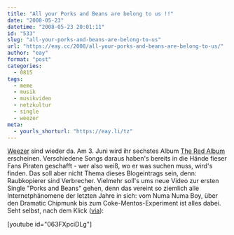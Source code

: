 ```yaml
---
title: "All your Porks and Beans are belong to us !!"
date: "2008-05-23"
datetime: "2008-05-23 20:01:11"
id: "533"
slug: "all-your-porks-and-beans-are-belong-to-us"
url: "https://eay.cc/2008/all-your-porks-and-beans-are-belong-to-us/"
author: "eay"
format: "post"
categories:
  - 0815
tags:
  - meme
  - musik
  - musikvideo
  - netzkultur
  - single
  - weezer
meta:
  - yourls_shorturl: "https://eay.li/tz"
---
```


[Weezer](http://www.weezer.com/) sind wieder da. Am 3. Juni wird ihr sechstes Album [The Red Album](http://www.amazon.de/exec/obidos/ASIN/B001872MDM/eayznet-21) erscheinen. Verschiedene Songs daraus haben's bereits in die Hände fieser Fans Piraten geschafft - wer also weiß, wo er was suchen muss, wird's finden. Das soll aber nicht Thema dieses Blogeintrags sein, denn: Raubkopierer sind Verbrecher. Vielmehr soll's ums neue Video zur ersten Single "Porks and Beans" gehen, denn das vereint so ziemlich alle Internetphänomene der letzten Jahre in sich: vom Numa Numa Boy, über den Dramatic Chipmunk bis zum Coke-Mentos-Experiment ist alles dabei. Seht selbst, nach dem Klick ([via](http://www.nerdcore.de/wp/2008/05/23/weezers-offizielles-%E2%80%9Epork-and-beans%E2%80%9C-video-mit-allen-internet-stars-you-ever-need/)):

\[youtube id="063FXpciDLg"\]
